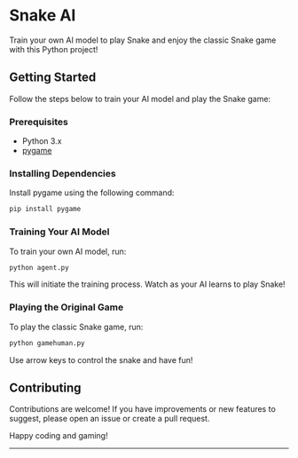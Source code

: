 # Snake AI

Train your own AI model to play Snake and enjoy the classic Snake game with this Python project!

## Getting Started

Follow the steps below to train your AI model and play the Snake game:

### Prerequisites

- Python 3.x
- [pygame](https://www.pygame.org/)

### Installing Dependencies

Install pygame using the following command:

```bash
pip install pygame
```

### Training Your AI Model

To train your own AI model, run:

```bash
python agent.py
```

This will initiate the training process. Watch as your AI learns to play Snake!

### Playing the Original Game

To play the classic Snake game, run:

```bash
python gamehuman.py
```

Use arrow keys to control the snake and have fun!

## Contributing

Contributions are welcome! If you have improvements or new features to suggest, please open an issue or create a pull request.

Happy coding and gaming!

---
